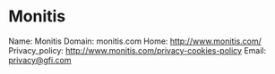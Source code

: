 
# Monitis

Name: Monitis
Domain: monitis.com
Home: http://www.monitis.com/
Privacy_policy: http://www.monitis.com/privacy-cookies-policy
Email: privacy@gfi.com
